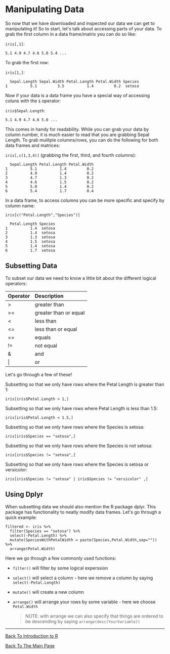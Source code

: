 # Manipulating Data

So now that we have downloaded and inspected our data we can get to manipulating it! So to start, let's talk about accessing parts of your data. To grab the first column in a data frame/matrix you can do so like:

```iris[,1]```:

```5.1 4.9 4.7 4.6 5.0 5.4 ...```

To grab the first row:

```iris[1,]```:

```
  Sepal.Length Sepal.Width Petal.Length Petal.Width Species
1          5.1         3.5          1.4         0.2  setosa
```

Now if your data is a data frame you have a special way of accessing coluns with the ```$``` operator:

```iris$Sepal.Length```:

```
5.1 4.9 4.7 4.6 5.0 ...
```

This comes in handy for readability. While you can grab your data by column number, it is much easier to read that you are grabbing Sepal Length. To grab mulitple columns/rows, you can do the following for both data frames and matrices:

```iris[,c(1,3,4)]``` (grabbing the first, third, and fourth columns):

```
  Sepal.Length Petal.Length Petal.Width
1          5.1          1.4         0.2
2          4.9          1.4         0.2
3          4.7          1.3         0.2
4          4.6          1.5         0.2
5          5.0          1.4         0.2
6          5.4          1.7         0.4
```

In a data frame, to access columns you can be more specific and specify by column name:

```iris[c("Petal.Length","Species")]```

```
  Petal.Length Species
1          1.4  setosa
2          1.4  setosa
3          1.3  setosa
4          1.5  setosa
5          1.4  setosa
6          1.7  setosa
```

## Subsetting Data

To subset our data we need to know a little bit about the different logical operators:

| Operator | Description |
:-------|:-----|
| > | greater than | 
| >= | greater than or equal |
| < | less than |
| <= | less than or equal |
| == | equals | 
| != | not equal |
| & | and |
| \| | or|

Let's go through a few of these!

Subsetting so that we only have rows where the Petal Length is greater than 1:

```iris[iris$Petal.Length > 1,]```

Subsetting so that we only have rows where Petal Length is less than 1.5:

```iris[iris$Petal.Length < 1.5,]```

Subsetting so that we only have rows where the Species is setosa:

```iris[iris$Species == "setosa",]```

Subsetting so that we only have rows where the Species is not setosa:

```iris[iris$Species != "setosa",]```

Subsetting so that we only have rows where the Species is setosa or versicolor:

```iris[iris$Species != "setosa" | iris$Species != "versicolor" ,]```

## Using Dplyr

When subsetting data we should also mention the R package dplyr. This package has functionality to neatly modify data frames. Let's go through a quick example:

```
filtered <- iris %>%
  filter(Species == "setosa") %>%
  select(-Petal.Length) %>%
  mutate(SpeciesWithPetalWidth = paste(Species,Petal.Width,sep="")) %>%
  arrange(Petal.Width)
```

Here we go through a few commonly used functions:

  * ```filter()``` will filter by some logical experssion
  * ```select()``` will select a column - here we remove a column by saying ```select(-Petal.Length)```
  * ```mutate()``` will create a new column
  * ```arrange()``` will arrange your rows by some variable - here we choose ```Petal.Width```
    
    > NOTE:  with arrange we can also specify that things are ordered to be descending by saying ```arrange(desc(YourVariable))```
_________________________________________________________________________________________________________________________________________________________________________________

[Back To Introduction to R](../IntroToR.md)

[Back To The Main Page](../../index.md)
